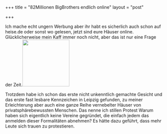 +++
title = "82Millionen BigBrothers endlich online"
layout = "post"

+++

<p>Ich mache echt ungern Werbung aber ihr habt es sicherlich auch schon auf heise.de oder sonst wo gelesen, jetzt sind eure Häuser online. Glücklicherweise mein Kaff immer noch nicht, aber das ist nur eine Frage der Zeit.<a href="/images/uploads/2011/01/133308993_8ea8b375f5_o.jpg"><img class="alignright size-thumbnail wp-image-190" title="133308993_8ea8b375f5_o" src="/images/uploads/2011/01/133308993_8ea8b375f5_o-150x150.jpg" alt="" width="150" height="150" /></a></p>
<p>Trotzdem habe ich schon das erste nicht unkenntlich gemachte Gesicht und das erste fast lesbare Kennzeichen in Leipzig gefunden, zu meiner Erleichterung aber auch eine ganze Reihe vernebelter Häuser von privatsphärebewussten Menschen. Das nenne ich stillen Protest Warum haben sich eigentlich keine Vereine gegründet, die einfach jedem das anmelden dieser Formalitäten abnehmen? Es hätte dazu geführt, dass mehr Leute sich trauen zu protestieren.</p>
